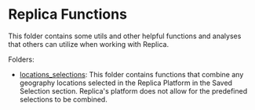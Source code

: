 # Replica Functions

This folder contains some utils and other helpful functions and analyses that others can utilize when working with Replica.


Folders: 
* [locations_selections](locations_selections): This folder contains functions that combine any geography locations selected in the Replica Platform in the Saved Selection section. Replica's platform does not allow for the predefined selections to be combined.